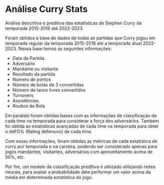 # Análise Curry Stats

Análise descritiva e preditiva das estatísticas de Stephen Curry da temporada 2015-2016 até 2022-2023.

Foram obtidos a base de dados de todas as partidas que Curry jogou em temporada regular da temporada 2015-2016 até a temporada atual 2022-2023.
Nessa base temos as seguintes informações:

- Data da Partida
- Adversário
- Mandante ou visitante
- Resultado da partida
- Número de pontos
- Número de bolas de 3 convertidas
- Número de lance livres convertidos
- Turnovers
- Assistências
- Roubos de Bola

Em paralelo foram obtidas bases com as informações de classificação de cada time na temporada para considerar a força dos adversários. Também foi obtida as estatísticas avançadas de cada time na temporada para obter o deFG% (Rating defensivo) de cada time. 

Com essas informações, foram obtidas as métricas de cada estatística de curry por temporada e na carreira, podendo ser considerado apenas para jogos mandantes, visitantes, adversários com aproveitamento acima de 50%, etc.

Por fim, um modelo de classificação preditiva é utilizado utilizando redes neurais, para avaliar a probabilidade dele performar um valor acima da média em determinada estatística do jogo. 

